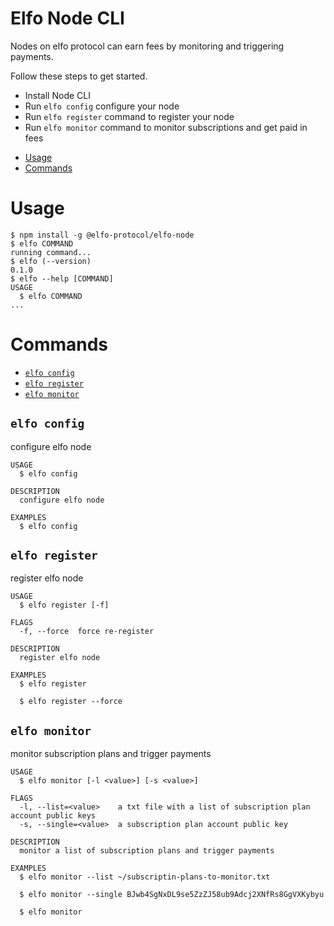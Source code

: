 # Elfo Node CLI
Nodes on elfo protocol can earn fees by monitoring and triggering payments.

Follow these steps to get started.

- Install Node CLI
- Run `elfo config` configure your node
- Run `elfo register` command to register your node
- Run `elfo monitor` command to monitor subscriptions and get paid in fees

<!-- toc -->
* [Usage](#usage)
* [Commands](#commands)
<!-- tocstop -->
# Usage
<!-- usage -->
```sh-session
$ npm install -g @elfo-protocol/elfo-node
$ elfo COMMAND
running command...
$ elfo (--version)
0.1.0
$ elfo --help [COMMAND]
USAGE
  $ elfo COMMAND
...
```
<!-- usagestop -->
# Commands
<!-- commands -->
* [`elfo config`](#elfo-config)
* [`elfo register`](#elfo-register)
* [`elfo monitor`](#elfo-monitor)

## `elfo config`

configure elfo node

```
USAGE
  $ elfo config

DESCRIPTION
  configure elfo node

EXAMPLES
  $ elfo config
```

## `elfo register`

register elfo node

```
USAGE
  $ elfo register [-f]

FLAGS
  -f, --force  force re-register

DESCRIPTION
  register elfo node

EXAMPLES
  $ elfo register

  $ elfo register --force
```

## `elfo monitor`

monitor subscription plans and trigger payments

```
USAGE
  $ elfo monitor [-l <value>] [-s <value>]

FLAGS
  -l, --list=<value>    a txt file with a list of subscription plan account public keys
  -s, --single=<value>  a subscription plan account public key

DESCRIPTION
  monitor a list of subscription plans and trigger payments

EXAMPLES
  $ elfo monitor --list ~/subscriptin-plans-to-monitor.txt

  $ elfo monitor --single BJwb4SgNxDL9se5ZzZJ58ub9Adcj2XNfRs8GgVXKybyu

  $ elfo monitor
```

<!-- commandsstop -->